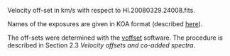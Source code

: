 Velocity off-set in km/s with respect to HI.20080329.24008.fits.

Names of the exposures are given in KOA format (described [here](http://www2.keck.hawaii.edu/koa/public/faq/koa_faq.php#U9)).

The off-sets were determined with the [voffset](https://github.com/ezavarygin/voffset) software. The procedure is described in Section 2.3 *Velocity offsets and co-added spectra*.

